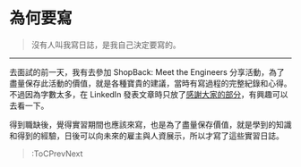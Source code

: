 # 為何要寫

> 沒有人叫我寫日誌，是我自己決定要寫的。

---

去面試的前一天，我有去參加 ShopBack: Meet the Engineers 分享活動，為了盡量保存此活動的價值，就是各種寶貴的建議，當時有寫過程的完整紀錄和心得。不過因為字數太多，在 LinkedIn 發表文章時只放了[感謝大家的部分](https://www.linkedin.com/pulse/shopback-meet-engineers-%25E5%25AD%2590%25E6%25B6%25B5-%25E9%2599%25B3/)，有興趣可以去看一下。

得到職缺後，覺得實習期間也應該來寫，也是為了盡量保存價值，就是學到的知識和得到的經驗，日後可以向未來的雇主與人資展示，所以才寫了這些實習日誌。

> :ToCPrevNext
